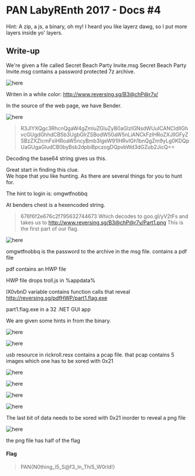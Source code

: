 # PAN LabyREnth 2017 - Docs #4

Hint: A zip, a js, a binary, oh my! I heard you like layerz dawg, so
I put more layers inside yo' layers.

## Write-up
We're given a file called Secret Beach Party Invite.msg
Secret Beach Party Invite.msg contains a password protected 7z archive.

![here](Secret1.JPG)

Writen in a white color: http://www.reversing.sg/B3@chP@r7y/

In the source of the web page, we have Bender.

![here](bender)

>R3JlYXQgc3RhcnQgaW4gZmluZGluZyB0aGlzIGNsdWUuICANCldlIGhvcGUgdGhhdCB5b3UgbGlrZSBodW50aW5nLiANCkFzIHRoZXJlIGFyZSBzZXZlcmFsIHRoaW5ncyBmb3IgeW91IHRvIGh1bnQgZm9yLg0KDQpUaGUgaGludCB0byBsb2dpbiBpczogDQpvbWd3dGZub2JicQ==

Decoding the base64 string gives us this.

Great start in finding this clue.  
We hope that you like hunting. 
As there are several things for you to hunt for.

The hint to login is: 
omgwtfnobbq

At benders chest is a hexencoded string.
>676f6f2e676c2f795632744673
Which decodes to goo.gl/yV2tFs and takes us to http://www.reversing.sg/B3@chP@r7y/Part1.png
This is the first part of our flag.

![here](Part1.png)


omgwtfnobbq is the password to the archive in the msg file.
contains a pdf file

pdf contains an HWP file

HWP file drops troll.js in %appdata%

lX0vbnD variable contains function calls that reveal http://reversing.sg/pdfHWP/part1.flag.exe

part1.flag.exe in a 32 .NET GUI app

We are given some hints in from the binary.

![here](Msg1.JPG)

![here](Msg2.JPG)

usb resource in rickroll.resx contains a pcap file.
that pcap contains 5 images which one has to be xored with 0x21

![here](usb1.jpg)

![here](usb2.jpg)

![here](usb3.jpg)

![here](usb4.jpg)

The last bit of data needs to be xored with 0x21 inorder to reveal a png file

![here](Part2.png)

the png file has half of the flag

#### Flag

>PAN{N0thing_l5_S@f3_ln_Thi5_W0rld!}
